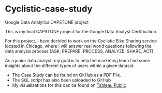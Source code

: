 # Cyclistic-case-study
Google Data Analytics CAPSTONE project

This is my final CAPSTONE project for the Google Data Analyst Certification. 

For this project, I have decided to work on the Cyclistic Bike Sharing service located in Chicago, where I will answer real world questions following 
the data analysis process (ASK, PREPARE, PROCESS, ANALYZE, SHARE, ACT). 

As a junior data analyst, my goal is to help the marketing team find some insights about the different types of users within a given dataset.

* The Case Study can be found on GitHub as a PDF File.
* The SQL script has also been uploaded to GitHub
* My visualizations for this can be found on [Tableau Public](https://public.tableau.com/views/GoogleDataAnalyticsCertificationCaseStudy/MAIN?:language=en-US&:display_count=n&:origin=viz_share_link)

